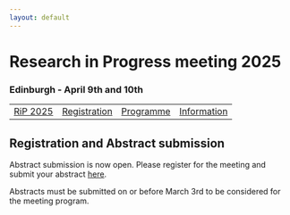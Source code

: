 ```yaml
---
layout: default
---
```

# Research in Progress meeting 2025
### Edinburgh - April 9th and 10th

|         |           |  |   |
|-------------|----------------|------|------|
| [RiP 2025](./RiP_2025.html) | [Registration](./RiP_2025-abstracts.html) | [Programme](./RiP_2025-programme.html) | [Information](./RiP_2025-planning.html) |

## Registration and Abstract submission

Abstract submission is now open. Please register for the meeting and submit your abstract <a href="https://min2022.org/mineral-physics-group-research-in-progress-2025/">here</a>. 

Abstracts must be submitted on or before March 3rd to be considered for the meeting program.
